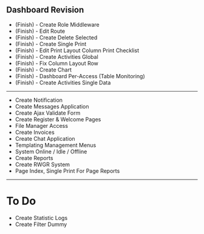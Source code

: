 ## Dashboard Revision

- (Finish) - Create Role Middleware
- (Finish) - Edit Route
- (Finish) - Create Delete Selected
- (Finish) - Create Single Print
- (Finish) - Edit Print Layout Column Print Checklist
- (Finish) - Create Activities Global
- (Finish) - Fix Column Layout Row
- (Finish) - Create Chart
- (Finish) - Dashboard Per-Access (Table Monitoring)
- (Finish) - Create Activities Single Data
--------------------------------------------------
- Create Notification
- Create Messages Application
- Create Ajax Validate Form
- Create Register & Welcome Pages
- File Manager Access
- Create Invoices
- Create Chat Application
- Templating Management Menus
- System Online / Idle / Offline
- Create Reports
- Create RWGR System
- Page Index, Single Print For Page Reports
--------------------------------------------------
# To Do
- Create Statistic Logs
- Create Filter Dummy
